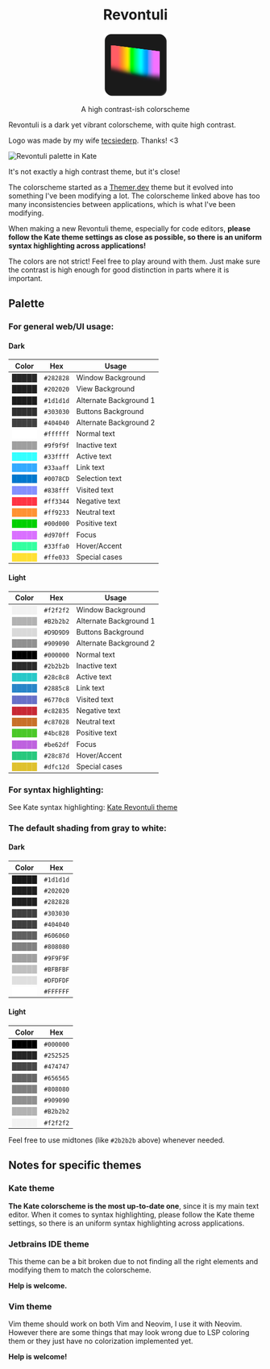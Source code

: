 
<h1 align="center">Revontuli</h1>
<p align="center"><img src="revontuli_logo.png" style="align:center;" width="25%" alt="Revontuli logo, a color gradient consisting from the main colors of the theme. Background is dark."></p>
<p align="center">A high contrast-ish colorscheme</p>

Revontuli is a dark yet vibrant colorscheme, with quite high contrast. 

Logo was made by my wife [tecsiederp](https://mastodon.art/@tecsiederp). Thanks! <3

![Revontuli palette in Kate](https://codeberg.org/akselmo/Revontuli/raw/branch/main/Kate/kate.png)

It's not exactly a high contrast theme, but it's close!

The colorscheme started as a [Themer.dev](https://themer.dev/?colors.dark.accent0=%23ff3344&colors.dark.accent1=%2333ffa0&colors.dark.accent2=%23ff9233&colors.dark.accent3=%235fff33&colors.dark.accent4=%2333ffff&colors.dark.accent5=%2333aaff&colors.dark.accent6=%23838fff&colors.dark.accent7=%23D970FF&colors.dark.shade0=%23202020&colors.dark.shade1=%23303030&colors.dark.shade2=%23404040&colors.dark.shade3=%23505050&colors.dark.shade4=%23606060&colors.dark.shade5=%23707070&colors.dark.shade6=%23E0DCE0&colors.dark.shade7=%23FFFFFF&colors.light.accent0=%23ff3344&colors.light.accent1=%2333ffa0&colors.light.accent2=%23ff9233&colors.light.accent3=%235fff33&colors.light.accent4=%2333ffff&colors.light.accent5=%2333aaff&colors.light.accent6=%23838fff&colors.light.accent7=%23D970FF&colors.light.shade0=%23f2f2f2&colors.light.shade1=%23E0DCE0&colors.light.shade2=%23C1BCC2&colors.light.shade3=%23A29DA3&colors.light.shade4=%23847E85&colors.light.shade5=%23656066&colors.light.shade6=%23474247&colors.light.shade7=%23000000&activeColorSet=dark&calculateIntermediaryShades.dark=true&calculateIntermediaryShades.light=true) theme but it evolved into something I've been modifying a lot.
The colorscheme linked above has too many inconsistencies between applications, which is what I've been modifying.

When making a new Revontuli theme, especially for code editors,
**please follow the Kate theme settings as close as possible, so
there is an uniform syntax highlighting across applications!**

The colors are not strict! Feel free to play around with them. Just make sure the contrast is high enough for good
distinction in parts where it is important.

## Palette

### For general web/UI usage:

#### Dark

| Color                                    | Hex       | Usage                |
| ---------------------------------------- | --------- | -------------------- |
| <span style="color:#282828">█████</span> | `#282828` | Window Background    |
| <span style="color:#202020">█████</span> | `#202020` | View Background    |
| <span style="color:#1d1d1d">█████</span> | `#1d1d1d` | Alternate Background 1 |
| <span style="color:#303030">█████</span> | `#303030` | Buttons Background|
| <span style="color:#404040">█████</span> | `#404040` | Alternate Background 2 |
| <span style="color:#ffffff">█████</span> | `#ffffff` | Normal text          |
| <span style="color:#9f9f9f">█████</span> | `#9f9f9f` | Inactive text        |
| <span style="color:#33ffff">█████</span> | `#33ffff` | Active text          |
| <span style="color:#33aaff">█████</span> | `#33aaff` | Link text            |
| <span style="color:#0078CD">█████</span> | `#0078CD` | Selection text       |
| <span style="color:#838fff">█████</span> | `#838fff` | Visited text         |
| <span style="color:#ff3344">█████</span> | `#ff3344` | Negative text        |
| <span style="color:#ff9233">█████</span> | `#ff9233` | Neutral text         |
| <span style="color:#00d000">█████</span> | `#00d000` | Positive text        |
| <span style="color:#d970ff">█████</span> | `#d970ff` | Focus                |
| <span style="color:#33ffa0">█████</span> | `#33ffa0` | Hover/Accent         |
| <span style="color:#ffe033">█████</span> | `#ffe033` | Special cases        |

#### Light

| Color                                    | Hex       | Usage                |
| ---------------------------------------- | --------- | -------------------- |
| <span style="color:#f2f2f2">█████</span> | `#f2f2f2` | Window Background    |
| <span style="color:#B2b2b2">█████</span> | `#B2b2b2` | Alternate Background 1 |
| <span style="color:#D9D9D9">█████</span> | `#D9D9D9` | Buttons Background|
| <span style="color:#909090">█████</span> | `#909090` | Alternate Background 2 |
| <span style="color:#000000">█████</span> | `#000000` | Normal text          |
| <span style="color:#2b2b2b">█████</span> | `#2b2b2b` | Inactive text        |
| <span style="color:#28c8c8">█████</span> | `#28c8c8` | Active text          |
| <span style="color:#2885c8">█████</span> | `#2885c8` | Link text            |
| <span style="color:#6770c8">█████</span> | `#6770c8` | Visited text         |
| <span style="color:#c82835">█████</span> | `#c82835` | Negative text        |
| <span style="color:#c87028">█████</span> | `#c87028` | Neutral text         |
| <span style="color:#4bc828">█████</span> | `#4bc828` | Positive text        |
| <span style="color:#be62df">█████</span> | `#be62df` | Focus                |
| <span style="color:#28c87d">█████</span> | `#28c87d` | Hover/Accent         |
| <span style="color:#dfc12d">█████</span> | `#dfc12d` | Special cases        |


### For syntax highlighting:

See Kate syntax highlighting: [Kate Revontuli theme](Kate/revontuli.theme)

### The default shading from gray to white:

#### Dark

| Color                                    | Hex       |
| ---------------------------------------- | --------- |
| <span style="color:#191919">█████</span> | `#1d1d1d` |
| <span style="color:#1f1f1f">█████</span> | `#202020` |
| <span style="color:#202020">█████</span> | `#282828` |
| <span style="color:#404040">█████</span> | `#303030` |
| <span style="color:#404040">█████</span> | `#404040` |
| <span style="color:#606060">█████</span> | `#606060` |
| <span style="color:#808080">█████</span> | `#808080` |
| <span style="color:#9F9F9F">█████</span> | `#9F9F9F` |
| <span style="color:#BFBFBF">█████</span> | `#BFBFBF` |
| <span style="color:#DFDFDF">█████</span> | `#DFDFDF` |
| <span style="color:#FFFFFF">█████</span> | `#FFFFFF` |


#### Light

| Color                                    | Hex       |
| ---------------------------------------- | --------- |
| <span style="color:#000000">█████</span> | `#000000` |
| <span style="color:#252525">█████</span> | `#252525` |
| <span style="color:#474747">█████</span> | `#474747` |
| <span style="color:#656565">█████</span> | `#656565` |
| <span style="color:#808080">█████</span> | `#808080` |
| <span style="color:#909090">█████</span> | `#909090` |
| <span style="color:#B2b2b2">█████</span> | `#B2b2b2` |
| <span style="color:#f2f2f2">█████</span> | `#f2f2f2` |

Feel free to use midtones (like `#2b2b2b` above) whenever needed.


## Notes for specific themes

### Kate theme

**The Kate colorscheme is the most up-to-date one**, since it is my main text editor.
When it comes to syntax highlighting, please follow the Kate theme settings, so
there is an uniform syntax highlighting across applications.

### Jetbrains IDE theme
This theme can be a bit broken due to not finding
all the right elements and modifying them to match the colorscheme.

**Help is welcome.**

### Vim theme

Vim theme should work on both Vim and Neovim, I use it with Neovim.
However there are some things that may look wrong due to LSP coloring them or they just have no
colorization implemented yet.

**Help is welcome!**
